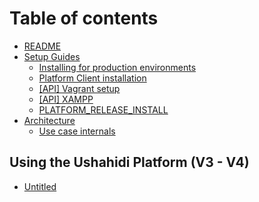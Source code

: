 # Table of contents

* [README](README.md)
* [Setup Guides](setup_alternatives/README.md)
  * [Installing for production environments](setup_alternatives/installing-for-production-environments.md)
  * [Platform Client installation](setup_alternatives/setting-up-the-platform-client.md)
  * [\[API\] Vagrant setup](setup_alternatives/vagrant-setup.md)
  * [\[API\] XAMPP](setup_alternatives/xampp.md)
  * [PLATFORM\_RELEASE\_INSTALL](setup_alternatives/platform_release_install.md)
* [Architecture](architecture/README.md)
  * [Use case internals](architecture/use-case-internals.md)

## Using the Ushahidi Platform \(V3 - V4\)

* [Untitled](using-the-ushahidi-platform-v3-v4/untitled.md)

